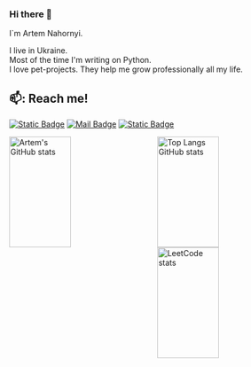 ### Hi there 👋

I`m Artem Nahornyi.

I live in Ukraine.<br/>
Most of the time I'm writing on Python.<br/>
I love pet-projects. They help me grow professionally all my life.<br/>

## 📫: Reach me!

[![Static Badge](https://img.shields.io/badge/linkedin-0A66C2?style=flat&logo=linkedin&logoColor=white&labelColor=0A66C2)](https://www.linkedin.com/@artem-nahornyi-ua)
[![Mail Badge](https://img.shields.io/badge/gmail-EA4335?style=flat&logo=gmail&logoColor=white&labelColor=EA4335)](mailto:artemna@gmail.com)
[![Static Badge](https://img.shields.io/badge/telegram-blue?style=flat&logo=telegram&logoColor=white&labelColor=blue)](https://t.me/artem_nahornyi)


<img align="left" width="47%" height="200px" alt="Artem's GitHub stats" src="https://github-readme-stats.vercel.app/api?username=ntwn&show_icons=true&theme=transparent"/>
<img align="right" width="47%" height="200px" alt="Top Langs GitHub stats" src="https://github-readme-stats.vercel.app/api/top-langs/?username=ntwn&layout=compact&theme=transparent"/>
<img align="right" width="47%" height="200px" alt="LeetCode stats" src="https://leetcard.jacoblin.cool/ntwn?ext=contest"/>
